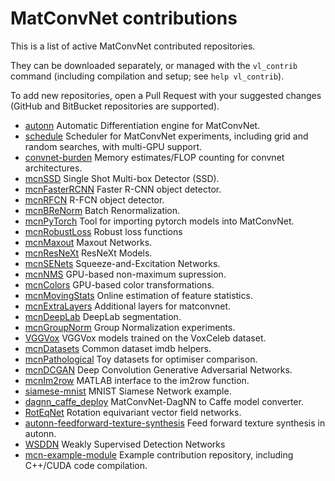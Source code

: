 # MatConvNet contributions

This is a list of active MatConvNet contributed repositories.

They can be downloaded separately, or managed with the `vl_contrib` command (including compilation and setup; see `help vl_contrib`).

To add new repositories, open a Pull Request with your suggested changes (GitHub and BitBucket repositories are supported).

* [autonn](https://github.com/vlfeat/autonn) Automatic Differentiation engine for MatConvNet.
* [schedule](https://github.com/jotaf98/schedule)  Scheduler for MatConvNet experiments, including grid and random searches, with multi-GPU support.
* [convnet-burden](https://github.com/albanie/convnet-burden) Memory estimates/FLOP counting for convnet architectures.
* [mcnSSD](https://github.com/albanie/mcnSSD) Single Shot Multi-box Detector (SSD).
* [mcnFasterRCNN](https://github.com/albanie/mcnFasterRCNN) Faster R-CNN object detector.
* [mcnRFCN](https://github.com/albanie/mcnRFCN) R-FCN object detector.
* [mcnBReNorm](https://github.com/albanie/mcnBReNorm) Batch Renormalization.
* [mcnPyTorch](https://github.com/albanie/mcnPyTorch) Tool for importing pytorch models into MatConvNet.
* [mcnRobustLoss](https://github.com/albanie/mcnRobustLoss) Robust loss functions
* [mcnMaxout](https://github.com/albanie/mcnMaxout) Maxout Networks.
* [mcnResNeXt](https://github.com/albanie/mcnResNeXt) ResNeXt Models.
* [mcnSENets](https://github.com/albanie/mcnSENets) Squeeze-and-Excitation Networks.
* [mcnNMS](https://github.com/albanie/mcnNMS) GPU-based non-maximum supression.
* [mcnColors](https://github.com/albanie/mcnColors) GPU-based color transformations.
* [mcnMovingStats](https://github.com/albanie/mcnMovingStats) Online estimation of feature statistics.
* [mcnExtraLayers](https://github.com/albanie/mcnExtraLayers) Additional layers for matconvnet.
* [mcnDeepLab](https://github.com/albanie/mcnDeepLab) DeepLab segmentation.
* [mcnGroupNorm](https://github.com/albanie/mcnGroupNorm) Group Normalization experiments.
* [VGGVox](https://github.com/a-nagrani/VGGVox) VGGVox models trained on the VoxCeleb dataset.
* [mcnDatasets](https://github.com/albanie/mcnDatasets) Common dataset imdb helpers.
* [mcnPathological](https://github.com/albanie/mcnToyOptim) Toy datasets for optimiser comparison.
* [mcnDCGAN](https://github.com/hbilen/mcnDCGAN) Deep Convolution Generative Adversarial Networks.
* [mcnIm2row](https://github.com/albanie/mcnIm2row) MATLAB interface to the im2row function.
* [siamese-mnist](https://github.com/lenck/siamese-mnist) MNIST Siamese Network example.
* [dagnn_caffe_deploy](https://github.com/ecoto/dagnn_caffe_deploy) MatConvNet-DagNN to Caffe model converter.
* [RotEqNet](https://github.com/di-marcos/RotEqNet) Rotation equivariant vector field networks.
* [autonn-feedforward-texture-synthesis](https://github.com/ryanwebster90/autonn-feedforward-texture-synthesis) Feed forward texture synthesis in autonn.
* [WSDDN](https://github.com/hbilen/WSDDN) Weakly Supervised Detection Networks
* [mcn-example-module](https://github.com/lenck/mcn-example-module) Example contribution repository, including C++/CUDA code compilation.
